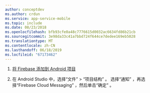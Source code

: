 ```yaml
---
author: conceptdev
ms.author: crdun
ms.service: app-service-mobile
ms.topic: include
ms.date: 08/23/2018
ms.openlocfilehash: bfb93cfe0a48c7776615d0032ac6634fd86b21cb
ms.sourcegitcommit: 3e98da33c41a7bbd724f644ce7dedee169eb5028
ms.translationtype: MT
ms.contentlocale: zh-CN
ms.lasthandoff: 06/18/2019
ms.locfileid: "67173462"
---
```

1. [将 Firebase 添加到 Android 项目](https://firebase.google.com/docs/android/setup)

2. 在 Android Studio 中，选择“文件”   > “项目结构”  。 选择“通知”  ，再选择“Firebase Cloud Messaging”  ，然后单击“确定”  。
